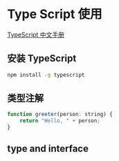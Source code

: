 # Type Script 使用

[TypeScript 中文手册](https://typescript.bootcss.com/)

## 安装 TypeScript

```sh
npm install -g typescript
```

## 类型注解

```js
function greeter(person: string) {
    return "Hello, " + person;
}
```

## type and interface


